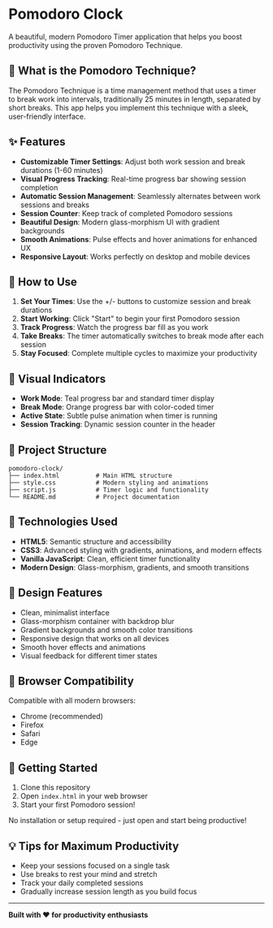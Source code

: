 # Pomodoro Clock

A beautiful, modern Pomodoro Timer application that helps you boost productivity using the proven Pomodoro Technique.

## 🍅 What is the Pomodoro Technique?

The Pomodoro Technique is a time management method that uses a timer to break work into intervals, traditionally 25 minutes in length, separated by short breaks. This app helps you implement this technique with a sleek, user-friendly interface.

## ✨ Features

- **Customizable Timer Settings**: Adjust both work session and break durations (1-60 minutes)
- **Visual Progress Tracking**: Real-time progress bar showing session completion
- **Automatic Session Management**: Seamlessly alternates between work sessions and breaks
- **Session Counter**: Keep track of completed Pomodoro sessions
- **Beautiful Design**: Modern glass-morphism UI with gradient backgrounds
- **Smooth Animations**: Pulse effects and hover animations for enhanced UX
- **Responsive Layout**: Works perfectly on desktop and mobile devices

## 🎯 How to Use

1. **Set Your Times**: Use the +/- buttons to customize session and break durations
2. **Start Working**: Click "Start" to begin your first Pomodoro session
3. **Track Progress**: Watch the progress bar fill as you work
4. **Take Breaks**: The timer automatically switches to break mode after each session
5. **Stay Focused**: Complete multiple cycles to maximize your productivity

## 🎨 Visual Indicators

- **Work Mode**: Teal progress bar and standard timer display
- **Break Mode**: Orange progress bar with color-coded timer
- **Active State**: Subtle pulse animation when timer is running
- **Session Tracking**: Dynamic session counter in the header

## 📁 Project Structure

```
pomodoro-clock/
├── index.html          # Main HTML structure
├── style.css           # Modern styling and animations
├── script.js           # Timer logic and functionality
└── README.md           # Project documentation
```

## 🚀 Technologies Used

- **HTML5**: Semantic structure and accessibility
- **CSS3**: Advanced styling with gradients, animations, and modern effects
- **Vanilla JavaScript**: Clean, efficient timer functionality
- **Modern Design**: Glass-morphism, gradients, and smooth transitions

## 🎨 Design Features

- Clean, minimalist interface
- Glass-morphism container with backdrop blur
- Gradient backgrounds and smooth color transitions
- Responsive design that works on all devices
- Smooth hover effects and animations
- Visual feedback for different timer states

## 📱 Browser Compatibility

Compatible with all modern browsers:
- Chrome (recommended)
- Firefox
- Safari
- Edge

## 🔧 Getting Started

1. Clone this repository
2. Open `index.html` in your web browser
3. Start your first Pomodoro session!

No installation or setup required - just open and start being productive!

## 💡 Tips for Maximum Productivity

- Keep your sessions focused on a single task
- Use breaks to rest your mind and stretch
- Track your daily completed sessions
- Gradually increase session length as you build focus

---

**Built with ❤️ for productivity enthusiasts**
